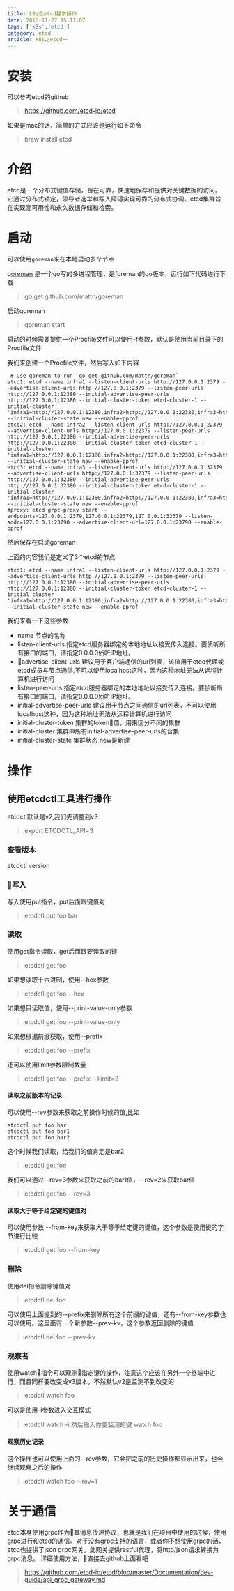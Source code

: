 ```yaml
---
title: k8s之etcd基本操作
date: 2018-11-27 15:11:07
tags: ['k8s','etcd']
category: etcd
article: k8s之etcd一
---
```



# 安装
可以参考etcd的github 
>https://github.com/etcd-io/etcd

如果是mac的话，简单的方式应该是运行如下命令
> brew install etcd

# 介绍

etcd是一个分布式键值存储，旨在可靠，快速地保存和提供对关键数据的访问。它通过分布式锁定，领导者选举和写入障碍实现可靠的分布式协调。etcd集群旨在实现高可用性和永久数据存储和检索。

# 启动

可以使用`goreman`来在本地启动多个节点

<!--more-->


[goreman](https://github.com/mattn/goremam) 是一个go写的多进程管理，是foreman的go版本，运行如下代码进行下载
>go get github.com/mattn/goreman

启动goreman
> goreman start

启动的时候需要提供一个Procfile文件可以使用-f参数，默认是使用当前目录下的Procfile文件

我们来创建一个Procfile文件，然后写入如下内容

     # Use goreman to run `go get github.com/mattn/goreman`
    etcd1: etcd --name infra1 --listen-client-urls http://127.0.0.1:2379 --advertise-client-urls http://127.0.0.1:2379 --listen-peer-urls http://127.0.0.1:12380 --initial-advertise-peer-urls http://127.0.0.1:12380 --initial-cluster-token etcd-cluster-1 --initial-cluster 'infra1=http://127.0.0.1:12380,infra2=http://127.0.0.1:22380,infra3=http://127.0.0.1:32380' --initial-cluster-state new --enable-pprof
    etcd2: etcd --name infra2 --listen-client-urls http://127.0.0.1:22379 --advertise-client-urls http://127.0.0.1:22379 --listen-peer-urls http://127.0.0.1:22380 --initial-advertise-peer-urls http://127.0.0.1:22380 --initial-cluster-token etcd-cluster-1 --initial-cluster 'infra1=http://127.0.0.1:12380,infra2=http://127.0.0.1:22380,infra3=http://127.0.0.1:32380' --initial-cluster-state new --enable-pprof
    etcd3: etcd --name infra3 --listen-client-urls http://127.0.0.1:32379 --advertise-client-urls http://127.0.0.1:32379 --listen-peer-urls http://127.0.0.1:32380 --initial-advertise-peer-urls http://127.0.0.1:32380 --initial-cluster-token etcd-cluster-1 --initial-cluster 'infra1=http://127.0.0.1:12380,infra2=http://127.0.0.1:22380,infra3=http://127.0.0.1:32380' --initial-cluster-state new --enable-pprof
    #proxy: etcd grpc-proxy start --endpoints=127.0.0.1:2379,127.0.0.1:22379,127.0.0.1:32379 --listen-addr=127.0.0.1:23790 --advertise-client-url=127.0.0.1:23790 --enable-pprof

然后保存在启动goreman

上面的内容我们是定义了3个etcd的节点

    etcd1: etcd --name infra1 --listen-client-urls http://127.0.0.1:2379 --advertise-client-urls http://127.0.0.1:2379 --listen-peer-urls http://127.0.0.1:12380 --initial-advertise-peer-urls http://127.0.0.1:12380 --initial-cluster-token etcd-cluster-1 --initial-cluster 'infra1=http://127.0.0.1:12380,infra2=http://127.0.0.1:22380,infra3=http://127.0.0.1:32380' --initial-cluster-state new --enable-pprof

我们来看一下这些参数
- name  节点的名称
- listen-client-urls 指定etcd服务器绑定的本地地址以接受传入连接。要侦听所有接口的端口，请指定0.0.0.0侦听IP地址。
- advertise-client-urls 建议用于客户端通信的url列表，该值用于etcd代理或etcd成员与节点通信,不可以使用localhost这种，因为这种地址无法从远程计算机进行访问
- listen-peer-urls 指定etcd服务器绑定的本地地址以接受传入连接。要侦听所有接口的端口，请指定0.0.0.0侦听IP地址。
- initial-advertise-peer-urls 建议用于节点之间通信的url列表，不可以使用localhost这种，因为这种地址无法从远程计算机进行访问
- initial-cluster-token 集群的token值，用来区分不同的集群
- initial-cluster 集群中所有initial-advertise-peer-urls的合集
- initial-cluster-state 集群状态 new是新建

# 操作
## 使用etcdctl工具进行操作

etcdctl默认是v2,我们先调整到v3
> export ETCDCTL_API=3

### 查看版本
etcdctl version
### 写入
写入使用put指令，put后面跟键值对
> etcdctl put foo bar
### 读取
使用get指令读取，get后面跟要读取的键
> etcdctl get foo

如果想读取十六进制，使用--hex参数
> etcdctl get foo --hex

如果想只读取值，使用--print-value-only参数
> etcdctl get foo --print-value-only

如果想根据前缀获取，使用--prefix
> etcdctl get foo --prefix

还可以使用limit参数限制数量
> etcdctl get foo --prefix --liimit=2

#### 读取之前版本的记录

可以使用--rev参数来获取之前操作时候的值,比如

    etcdctl put foo bar
    etcdctl put foo bar1
    etcdctl put foo bar2

这个时候我们读取，给我们的值肯定是bar2
> etcdctl get foo

我们可以通过--rev=3参数来获取之前的bar1值，--rev=2来获取bar值
> etcdctl get foo --rev=3

#### 读取大于等于给定键的键值对
可以使用参数 --from-key来获取大于等于给定键的键值，这个参数是使用键的字节进行比较
> etcdctl get foo --from-key
### 删除
使用del指令删除键值对
> etcdctl del foo

可以使用上面提到的--prefix来删除所有这个前缀的键值，还有--from-key参数也可以使用。这里面有一个新参数--prev-kv，这个参数返回删除的键值
> etcdctl del foo --prev-kv

### 观察者
使用watch指令可以观测指定键的操作，注意这个应该在另外一个终端中进行，而且同样要改变成v3版本，不然默认v2是监测不到改变的
> etcdctl watch foo

可以是使用-i参数进入交互模式
> etcdctl watch -i
然后输入你要监测的键
> watch foo

#### 观察历史记录
这个操作也可以使用上面的--rev参数，它会把之前的历史操作都显示出来，也会继续观察之后的操作
> etcdctl watch foo --rev=1

# 关于通信
etcd本身使用grpc作为其消息传递协议，也就是我们在项目中使用的时候，使用grpc进行和etcd的通信。对于没有grpc支持的语言，或者你不想使用grpc的话，etcd也提供了json grpc网关。此网关提供restful代理，将http/json请求转换为grpc消息。
详细使用方法，直接去github上面看吧
> https://github.com/etcd-io/etcd/blob/master/Documentation/dev-guide/api_grpc_gateway.md
